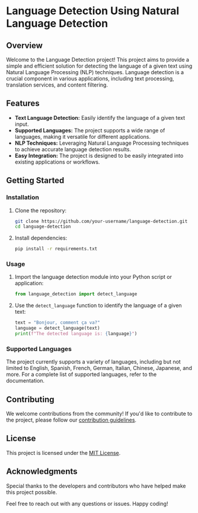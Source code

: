 # Language Detection Using Natural Language Detection

## Overview

Welcome to the Language Detection project! This project aims to provide a simple and efficient solution for detecting the language of a given text using Natural Language Processing (NLP) techniques. Language detection is a crucial component in various applications, including text processing, translation services, and content filtering.

## Features

- **Text Language Detection:** Easily identify the language of a given text input.
- **Supported Languages:** The project supports a wide range of languages, making it versatile for different applications.
- **NLP Techniques:** Leveraging Natural Language Processing techniques to achieve accurate language detection results.
- **Easy Integration:** The project is designed to be easily integrated into existing applications or workflows.

## Getting Started

### Installation

1. Clone the repository:

   ```bash
   git clone https://github.com/your-username/language-detection.git
   cd language-detection
   ```

2. Install dependencies:

   ```bash
   pip install -r requirements.txt
   ```

### Usage

1. Import the language detection module into your Python script or application:

   ```python
   from language_detection import detect_language
   ```

2. Use the `detect_language` function to identify the language of a given text:

   ```python
   text = "Bonjour, comment ça va?"
   language = detect_language(text)
   print(f"The detected language is: {language}")
   ```

### Supported Languages

The project currently supports a variety of languages, including but not limited to English, Spanish, French, German, Italian, Chinese, Japanese, and more. For a complete list of supported languages, refer to the documentation.

## Contributing

We welcome contributions from the community! If you'd like to contribute to the project, please follow our [contribution guidelines](CONTRIBUTING.md).

## License

This project is licensed under the [MIT License](LICENSE).

## Acknowledgments

Special thanks to the developers and contributors who have helped make this project possible.

Feel free to reach out with any questions or issues. Happy coding!

